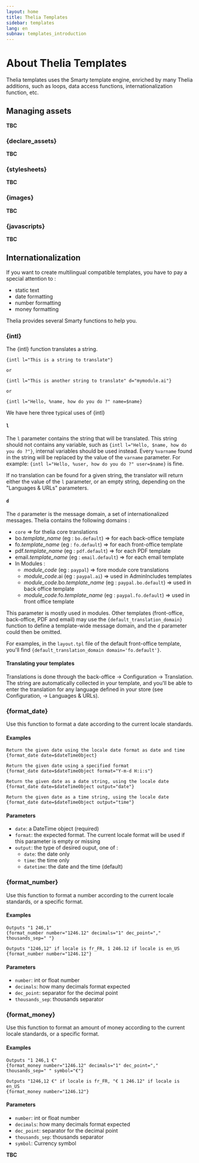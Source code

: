 ```yaml
---
layout: home
title: Thelia Templates
sidebar: templates
lang: en
subnav: templates_introduction
---
```

# About Thelia Templates #

Thelia templates uses the Smarty template engine, enriched by many Thelia additions, such as loops, data access functions, internationalization function, etc. 

## Managing assets

**TBC**

### {declare_assets}

**TBC**

### {stylesheets}

**TBC**

### {images}

**TBC**

### {javascripts}

**TBC**

## Internationalization

If you want to create multilingual compatible templates, you have to pay a special attention to :
- static text
- date formatting
- number formatting
- money formatting

Thelia provides several Smarty functions to help you.

### {intl}

The {intl} function translates a string. 

    {intl l="This is a string to translate"}
    
    or 
    
    {intl l="This is another string to translate" d="mymodule.ai"}

    or

    {intl l="Hello, %name, how do you do ?" name=$name}

We have here three typical uses of {intl}

#### `l`

The `l` parameter contains the string that will be translated. This string should not contains any variable, such as `{intl l="Hello, $name, how do you do ?"}`, internal variables should be used instead. Every `%varname` found in the string will be replaced by the value of the `varname` parameter. For example: `{intl l="Hello, %user, how do you do ?" user=$name}` is fine.

If no translation can be found for a given string, the translator will return either the value of the `l` parameter, or an empty string, depending on the "Languages & URLs" parameters.  

#### `d`

The `d` parameter is the message domain, a set of internationalized messages. Thelia contains the following domains :

- `core` => for thelia core translations
- bo.*template_name* (eg : `bo.default`) => for each back-office template
- fo.*template_name* (eg : `fo.default`) => for each front-office template
- pdf.*template_name* (eg : `pdf.default`) => for each PDF template
- email.*template_name* (eg : `email.default`) => for each email template
- In Modules :
    - *module_code* (eg : `paypal`) => fore module core translations
    - *module_code*.ai (eg : `paypal.ai`) => used in AdminIncludes templates
    - *module_code*.bo.*template_name* (eg : `paypal.bo.default`) => used in back office template
    - *module_code*.fo.*template_name* (eg : `paypal.fo.default`) => used in front office template

This parameter is mostly used in modules. Other templates (front-office, back-office, PDF and email) may use the `{default_translation_domain}` function to define a template-wide message domain, and the `d` parameter could then be omitted.

For examples, in the `layout.tpl` file of the default front-office template, you'll find `{default_translation_domain domain='fo.default'}`.

#### Translating your templates

Translations is done through the back-office -> Configuration -> Translation. The string are automatically collected in your template, and you'll be able to enter the translation for any language defined in your store (see Configuration, -> Languages & URLs).

### {format_date}

Use this function to format a date according to the current locale standards.

#### Examples

    Return the given date using the locale date format as date and time
    {format_date date=$dateTimeObject}

    Return the given date using a specified format    
    {format_date date=$dateTimeObject format="Y-m-d H:i:s"}

    Return the given date as a date string, using the locale date
    {format_date date=$dateTimeObject output="date"}

    Return the given date as a time string, using the locale date
    {format_date date=$dateTimeObject output="time"}

#### Parameters

- `date`: a DateTime object (required)
- `format`: the expected format. The current locale format will be used if this parameter is empty or missing
- `output`: the type of desired ouput, one of :
    - `date`: the date only
    - `time`: the time only 
    - `datetime`: the date and the time (default)


### {format_number}

Use this function to format a number according to the current locale standards, or a specific format.

#### Examples

    Outputs "1 246,1"
    {format_number number="1246.12" decimals="1" dec_point="," thousands_sep=" "}

    Outputs "1246,12" if locale is fr_FR, 1 246.12 if locale is en_US
    {format_number number="1246.12"}


#### Parameters

- `number`: int or float number
- `decimals`: how many decimals format expected
- `dec_point`: separator for the decimal point
- `thousands_sep`: thousands separator


### {format_money}

Use this function to format an amount of money according to the current locale standards, or a specific format.

#### Examples

    Outputs "1 246,1 €"
    {format_money number="1246.12" decimals="1" dec_point="," thousands_sep=" " symbol="€"}

    Outputs "1246,12 €" if locale is fr_FR, "€ 1 246.12" if locale is en_US
    {format_money number="1246.12"}

#### Parameters

- `number`: int or float number
- `decimals`: how many decimals format expected
- `dec_point`: separator for the decimal point
- `thousands_sep`: thousands separator
- `symbol`: Currency symbol

**TBC**
